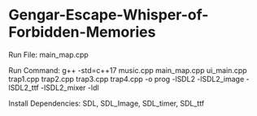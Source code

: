 # Gengar-Escape-Whisper-of-Forbidden-Memories

Run File: main_map.cpp

Run Command: g++ -std=c++17 music.cpp main_map.cpp ui_main.cpp trap1.cpp trap2.cpp trap3.cpp trap4.cpp -o prog -lSDL2 -lSDL2_image -lSDL2_ttf -lSDL2_mixer -ldl


Install Dependencies:
SDL, SDL_Image, SDL_timer, SDL_ttf
